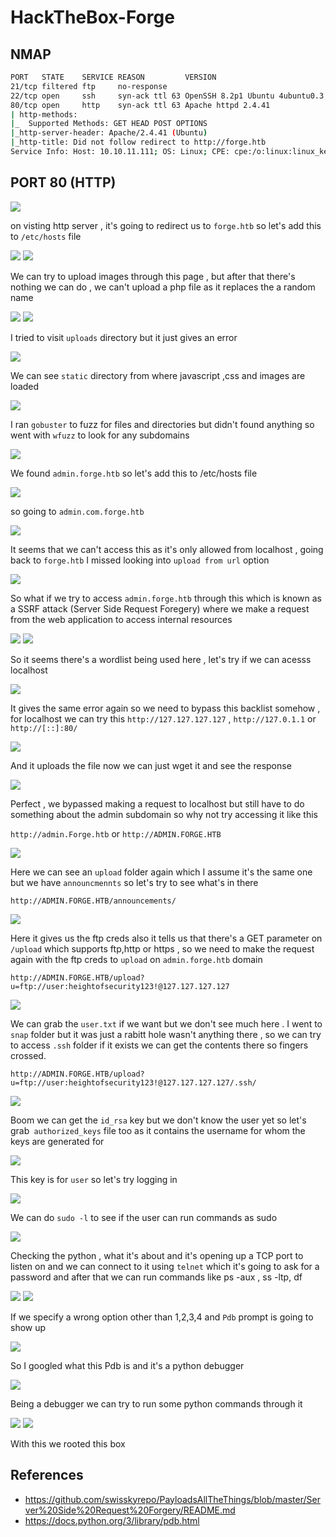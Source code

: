 # HackTheBox-Forge

## NMAP

```bash
PORT   STATE    SERVICE REASON         VERSION
21/tcp filtered ftp     no-response        
22/tcp open     ssh     syn-ack ttl 63 OpenSSH 8.2p1 Ubuntu 4ubuntu0.3 (Ubuntu Linux; protocol 2.0)
80/tcp open     http    syn-ack ttl 63 Apache httpd 2.4.41
| http-methods:                      
|_  Supported Methods: GET HEAD POST OPTIONS                     
|_http-server-header: Apache/2.4.41 (Ubuntu)
|_http-title: Did not follow redirect to http://forge.htb
Service Info: Host: 10.10.11.111; OS: Linux; CPE: cpe:/o:linux:linux_kernel
```

## PORT 80 (HTTP)

<img src="https://i.imgur.com/gFc4q87.png"/>

on visting http server , it's going to redirect us to `forge.htb` so let's add this to `/etc/hosts`  file 

<img src="https://i.imgur.com/Tozixid.png"/>

<img src="https://i.imgur.com/AkIQju6.png"/>

We can try to upload images through this page , but after that there's nothing we can do , we can't upload a php file as it replaces the a random name 

<img src="https://i.imgur.com/K2LrZ2W.png"/>

<img src="https://i.imgur.com/EJh7bsj.png"/>

I tried to visit `uploads` directory but it just gives an error

<img src="https://i.imgur.com/wYjc2wn.png"/>

We can see `static` directory from where javascript ,css and images are loaded

<img src="https://i.imgur.com/D08h6S5.png"/>

I ran `gobuster` to fuzz for files and directories but didn't found anything so went with `wfuzz` to look for any subdomains

<img src="https://i.imgur.com/pfDT7km.png"/>

We found `admin.forge.htb` so let's add this to /etc/hosts file

<img src="https://i.imgur.com/aD1znZ4.png"/>

so going to `admin.com.forge.htb`

<img src="https://i.imgur.com/4oHjlXJ.png"/>

It seems that we can't access this as it's only allowed from localhost , going back to `forge.htb` I missed looking into `upload from url` option

<img src="https://i.imgur.com/Kh2oP6n.png"/>

So what if we try to access `admin.forge.htb` through this which is known as a SSRF attack (Server Side Request Foregery) where we make a request from the web application to access internal resources

<img src="https://i.imgur.com/1mg1571.png"/>

<img src="https://i.imgur.com/tDbytOp.png"/>

So it seems there's a wordlist being used here , let's try if we can acesss localhost

<img src="https://i.imgur.com/J7BWm8P.png"/>

It gives the same error again so we need to bypass this backlist somehow , for localhost we can try this `http://127.127.127.127`  , `http://127.0.1.1` or `http://[::]:80/`


<img src="https://imgur.com/K2XNCZA.png"/>

And it uploads the file now we can just wget it and see the response

<img src="https://imgur.com/lQPXEQX.png"/>

Perfect , we bypassed making a request to localhost but still have to do something about the admin subdomain so why not try accessing it like this

`http://admin.Forge.htb` or `http://ADMIN.FORGE.HTB`

<img src="https://imgur.com/8SOxFLn.png"/>

Here we can see an `upload` folder again which I assume it's the same one but we have `announcmennts` so let's try to see what's in there

`http://ADMIN.FORGE.HTB/announcements/`

<img src="https://imgur.com/D0GXXCR.png"/>

Here it gives us the ftp creds also it tells us that there's a GET parameter on `/upload` which supports ftp,http or https , so we need to make the request again with the ftp creds to `upload` on `admin.forge.htb` domain

`http://ADMIN.FORGE.HTB/upload?u=ftp://user:heightofsecurity123!@127.127.127.127`

<img src="https://i.imgur.com/KzdVwWX.png"/>

We can grab the `user.txt` if we want but we don't see much here . I went to `snap` folder but it was just a rabitt hole wasn't anything there , so we can try to access `.ssh` folder if it exists we can get the contents there so fingers crossed.


`http://ADMIN.FORGE.HTB/upload?u=ftp://user:heightofsecurity123!@127.127.127.127/.ssh/`

<img src="https://i.imgur.com/SrO9iXv.png"/>

Boom we can get the `id_rsa` key but we don't know the user yet so let's grab` authorized_keys` file too as it contains the username for whom the keys are generated for

<img src="https://imgur.com/Xodr36h.png"/>

This key is for `user` so let's try logging in 

<img src="https://imgur.com/InwSVtf.png"/>

We can do `sudo -l` to see if the user can run commands as sudo

<img src="https://imgur.com/ohoxvyN.png"/>

Checking the python , what it's about and it's opening up a TCP port to listen on and we can connect to it using `telnet` which it's going to ask for a password and after that we can run commands like ps -aux , ss -ltp, df 

<img src="https://imgur.com/CBdTZrU.png"/>

<img src="https://imgur.com/uuMU1c6.png"/>

If we specify a wrong option other than 1,2,3,4 and `Pdb` prompt is going to show up

<img src="https://imgur.com/xlEKt2o.png"/>

So I googled what this Pdb  is and it's a python debugger

<img src="https://imgur.com/NlyS0yI.png"/>

Being a debugger we can try to run some python commands through it 

<img src="https://imgur.com/hAAqsQb.png"/>

<img src="https://imgur.com/Q3WJXbb.png"/>

With this we rooted this box 

## References

- https://github.com/swisskyrepo/PayloadsAllTheThings/blob/master/Server%20Side%20Request%20Forgery/README.md
- https://docs.python.org/3/library/pdb.html
